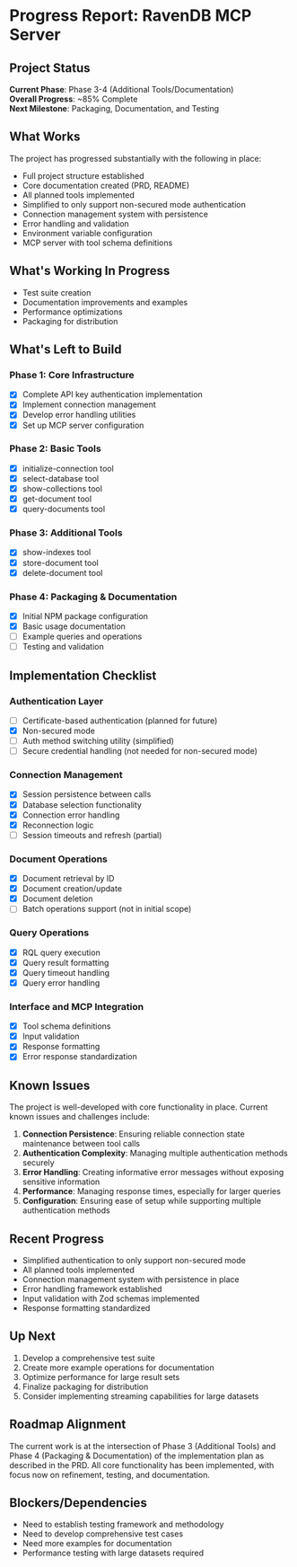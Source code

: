 # Progress Report: RavenDB MCP Server

## Project Status

**Current Phase**: Phase 3-4 (Additional Tools/Documentation)  
**Overall Progress**: ~85% Complete  
**Next Milestone**: Packaging, Documentation, and Testing

## What Works

The project has progressed substantially with the following in place:

- Full project structure established
- Core documentation created (PRD, README)
- All planned tools implemented
- Simplified to only support non-secured mode authentication
- Connection management system with persistence
- Error handling and validation
- Environment variable configuration
- MCP server with tool schema definitions

## What's Working In Progress

- Test suite creation
- Documentation improvements and examples
- Performance optimizations
- Packaging for distribution

## What's Left to Build

### Phase 1: Core Infrastructure

- [x] Complete API key authentication implementation
- [x] Implement connection management
- [x] Develop error handling utilities
- [x] Set up MCP server configuration

### Phase 2: Basic Tools

- [x] initialize-connection tool
- [x] select-database tool
- [x] show-collections tool
- [x] get-document tool
- [x] query-documents tool

### Phase 3: Additional Tools

- [x] show-indexes tool
- [x] store-document tool
- [x] delete-document tool

### Phase 4: Packaging & Documentation

- [x] Initial NPM package configuration
- [x] Basic usage documentation
- [ ] Example queries and operations
- [ ] Testing and validation

## Implementation Checklist

### Authentication Layer

- [ ] Certificate-based authentication (planned for future)
- [x] Non-secured mode
- [ ] Auth method switching utility (simplified)
- [ ] Secure credential handling (not needed for non-secured mode)

### Connection Management

- [x] Session persistence between calls
- [x] Database selection functionality
- [x] Connection error handling
- [x] Reconnection logic
- [ ] Session timeouts and refresh (partial)

### Document Operations

- [x] Document retrieval by ID
- [x] Document creation/update
- [x] Document deletion
- [ ] Batch operations support (not in initial scope)

### Query Operations

- [x] RQL query execution
- [x] Query result formatting
- [x] Query timeout handling
- [x] Query error handling

### Interface and MCP Integration

- [x] Tool schema definitions
- [x] Input validation
- [x] Response formatting
- [x] Error response standardization

## Known Issues

The project is well-developed with core functionality in place. Current known issues and challenges include:

1. **Connection Persistence**: Ensuring reliable connection state maintenance between tool calls
2. **Authentication Complexity**: Managing multiple authentication methods securely
3. **Error Handling**: Creating informative error messages without exposing sensitive information
4. **Performance**: Managing response times, especially for larger queries
5. **Configuration**: Ensuring ease of setup while supporting multiple authentication methods

## Recent Progress

- Simplified authentication to only support non-secured mode
- All planned tools implemented
- Connection management system with persistence in place
- Error handling framework established
- Input validation with Zod schemas implemented
- Response formatting standardized

## Up Next

1. Develop a comprehensive test suite
2. Create more example operations for documentation
3. Optimize performance for large result sets
4. Finalize packaging for distribution
5. Consider implementing streaming capabilities for large datasets

## Roadmap Alignment

The current work is at the intersection of Phase 3 (Additional Tools) and Phase 4 (Packaging & Documentation) of the implementation plan as described in the PRD. All core functionality has been implemented, with focus now on refinement, testing, and documentation.

## Blockers/Dependencies

- Need to establish testing framework and methodology
- Need to develop comprehensive test cases
- Need more examples for documentation
- Performance testing with large datasets required
